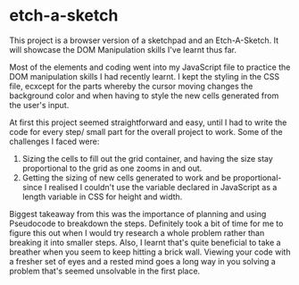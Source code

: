 # etch-a-sketch
This project is a browser version of a sketchpad and an Etch-A-Sketch. It will showcase the DOM Manipulation skills I've learnt thus far.

Most of the elements and coding went into my JavaScript file to practice the DOM manipulation skills I had recently learnt. I kept the styling in the CSS file, ecxcept for the parts whereby the cursor moving changes the background color and when having to style the new cells generated from the user's input.

At first this project seemed straightforward and easy, until I had to write the code for every step/ small part for the overall project to work. Some of the challenges I faced were: 
1. Sizing the cells to fill out the grid container, and having the size stay proportional to the grid as one zooms in and out.
2. Getting the sizing of new cells generated to work and be proportional- since I realised I couldn't use the variable declared in JavaScript as a length variable in CSS for height and width.


Biggest takeaway from this was the importance of planning and using Pseudocode to breakdown the steps. Definitely took a bit of time for me to figure this out when I would try research a whole problem rather than breaking it into smaller steps. Also, I learnt that's quite beneficial to take a breather when you seem to keep hitting a brick wall. Viewing your code with a fresher set of eyes and a rested mind goes a long way in you solving a problem that's seemed unsolvable in the first place.
